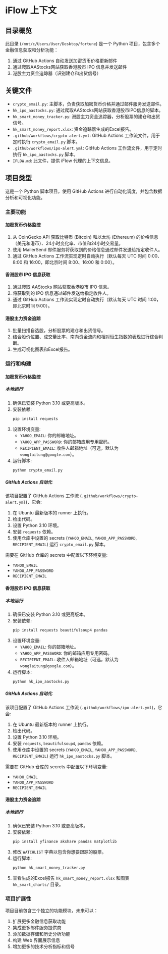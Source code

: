 # iFlow 上下文

## 目录概览

此目录 (`/mnt/c/Users/User/Desktop/fortune`) 是一个 Python 项目，包含多个金融信息获取和分析功能：
1. 通过 GitHub Actions 自动发送加密货币价格更新邮件
2. 通过爬取AAStocks网站获取香港股市 IPO 信息并发送邮件
3. 港股主力资金追踪器（识别建仓和出货信号）

## 关键文件

*   `crypto_email.py`: 主脚本，负责获取加密货币价格并通过邮件服务发送邮件。
*   `hk_ipo_aastocks.py`: 通过爬取AAStocks网站获取香港股市IPO信息的脚本。
*   `hk_smart_money_tracker.py`: 港股主力资金追踪器，分析股票的建仓和出货信号。
*   `hk_smart_money_report.xlsx`: 资金追踪器生成的Excel报告。
*   `.github/workflows/crypto-alert.yml`: GitHub Actions 工作流文件，用于定时执行 `crypto_email.py` 脚本。
*   `.github/workflows/ipo-alert.yml`: GitHub Actions 工作流文件，用于定时执行 `hk_ipo_aastocks.py` 脚本。
*   `IFLOW.md`: 此文件，提供 iFlow 代理的上下文信息。

## 项目类型

这是一个 Python 脚本项目，使用 GitHub Actions 进行自动化调度，并包含数据分析和可视化功能。

### 主要功能

#### 加密货币价格监控
1. 从 CoinGecko API 获取比特币 (Bitcoin) 和以太坊 (Ethereum) 的价格信息（美元和港币）、24小时变化率、市值和24小时交易量。
2. 使用 MailerSend 邮件服务将获取到的价格信息通过邮件发送给指定收件人。
3. 通过 GitHub Actions 工作流实现定时自动执行（默认每天 UTC 时间 0:00、8:00 和 16:00，即北京时间 8:00、16:00 和 0:00）。

#### 香港股市 IPO 信息获取
1. 通过爬取 AAStocks 网站获取香港股市 IPO 信息。
2. 将获取到的 IPO 信息通过邮件发送给指定收件人。
3. 通过 GitHub Actions 工作流实现定时自动执行（默认每天 UTC 时间 1:00，即北京时间 9:00）。

#### 港股主力资金追踪
1. 批量扫描自选股，分析股票的建仓和出货信号。
2. 结合股价位置、成交量比率、南向资金流向和相对恒生指数的表现进行综合判断。
3. 生成可视化图表和Excel报告。

### 运行和构建

#### 加密货币价格监控

##### 本地运行
1. 确保已安装 Python 3.10 或更高版本。
2. 安装依赖:
   ```bash
   pip install requests
   ```
3. 设置环境变量:
   - `YAHOO_EMAIL`: 你的邮箱地址。
   - `YAHOO_APP_PASSWORD`: 你的邮箱应用专用密码。
   - `RECIPIENT_EMAIL`: 收件人邮箱地址（可选，默认为 `wonglaitung@google.com`）。
4. 运行脚本:
   ```bash
   python crypto_email.py
   ```

##### GitHub Actions 自动化
该项目配置了 GitHub Actions 工作流 (`.github/workflows/crypto-alert.yml`)，它会:
1. 在 Ubuntu 最新版本的 runner 上执行。
2. 检出代码。
3. 设置 Python 3.10 环境。
4. 安装 `requests` 依赖。
5. 使用仓库中设置的 secrets (`YAHOO_EMAIL`, `YAHOO_APP_PASSWORD`, `RECIPIENT_EMAIL`) 运行 `crypto_email.py` 脚本。
   
需要在 GitHub 仓库的 secrets 中配置以下环境变量:
- `YAHOO_EMAIL`
- `YAHOO_APP_PASSWORD`
- `RECIPIENT_EMAIL`

#### 香港股市 IPO 信息获取

##### 本地运行
1. 确保已安装 Python 3.10 或更高版本。
2. 安装依赖:
   ```bash
   pip install requests beautifulsoup4 pandas
   ```
3. 设置环境变量:
   - `YAHOO_EMAIL`: 你的邮箱地址。
   - `YAHOO_APP_PASSWORD`: 你的邮箱应用专用密码。
   - `RECIPIENT_EMAIL`: 收件人邮箱地址（可选，默认为 `wonglaitung@google.com`）。
4. 运行脚本:
   ```bash
   python hk_ipo_aastocks.py
   ```

##### GitHub Actions 自动化
该项目配置了 GitHub Actions 工作流 (`.github/workflows/ipo-alert.yml`)，它会:
1. 在 Ubuntu 最新版本的 runner 上执行。
2. 检出代码。
3. 设置 Python 3.10 环境。
4. 安装 `requests`, `beautifulsoup4`, `pandas` 依赖。
5. 使用仓库中设置的 secrets (`YAHOO_EMAIL`, `YAHOO_APP_PASSWORD`, `RECIPIENT_EMAIL`) 运行 `hk_ipo_aastocks.py` 脚本。
   
需要在 GitHub 仓库的 secrets 中配置以下环境变量:
- `YAHOO_EMAIL`
- `YAHOO_APP_PASSWORD`
- `RECIPIENT_EMAIL`

#### 港股主力资金追踪

##### 本地运行
1. 确保已安装 Python 3.10 或更高版本。
2. 安装依赖:
   ```bash
   pip install yfinance akshare pandas matplotlib
   ```
3. 修改 `WATCHLIST` 字典以包含你想要跟踪的股票。
4. 运行脚本:
   ```bash
   python hk_smart_money_tracker.py
   ```
5. 查看生成的Excel报告 `hk_smart_money_report.xlsx` 和图表 `hk_smart_charts/` 目录。

### 项目扩展性

项目目前包含三个独立的功能模块，未来可以：
1. 扩展更多金融信息获取功能
2. 集成更多邮件服务提供商
3. 添加数据存储和历史分析功能
4. 构建 Web 界面展示信息
5. 增加更多的技术分析指标和信号